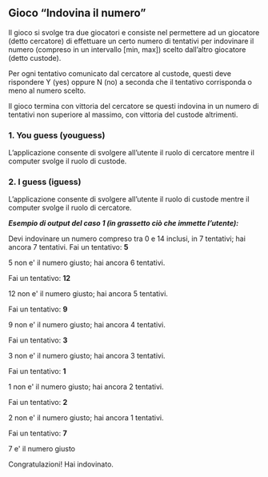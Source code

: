 ## Gioco “Indovina il numero”

Il gioco si svolge tra due giocatori e consiste nel permettere ad un giocatore (detto cercatore) di effettuare un certo numero di tentativi per indovinare il numero (compreso in un intervallo [min, max]) scelto dall’altro giocatore (detto custode).

Per ogni tentativo comunicato dal cercatore al custode, questi deve rispondere Y (yes) oppure N (no) a seconda che il tentativo corrisponda o meno al numero scelto.

Il gioco termina con vittoria del cercatore se questi indovina in un numero di tentativi non superiore al massimo, con vittoria del custode altrimenti.
### 1. You guess (youguess)
L’applicazione consente di svolgere all’utente il ruolo di cercatore mentre il computer svolge il ruolo di custode.
### 2. I guess (iguess)
L’applicazione consente di svolgere all’utente il ruolo di custode mentre il computer svolge il ruolo di cercatore.

***Esempio di output del caso 1 (in grassetto ciò che immette l’utente):***

Devi indovinare un numero compreso tra 0 e 14 inclusi, in 7 tentativi; hai ancora 7 tentativi.
Fai un tentativo: **5**

5 non e' il numero giusto; hai ancora 6 tentativi.

Fai un tentativo: **12**

12 non e' il numero giusto; hai ancora 5 tentativi.

Fai un tentativo: **9**

9 non e' il numero giusto; hai ancora 4 tentativi.

Fai un tentativo: **3**

3 non e' il numero giusto; hai ancora 3 tentativi.

Fai un tentativo: **1**

1 non e' il numero giusto; hai ancora 2 tentativi.

Fai un tentativo: **2**

2 non e' il numero giusto; hai ancora 1 tentativi.

Fai un tentativo: **7**

7 e' il numero giusto

Congratulazioni! Hai indovinato.
